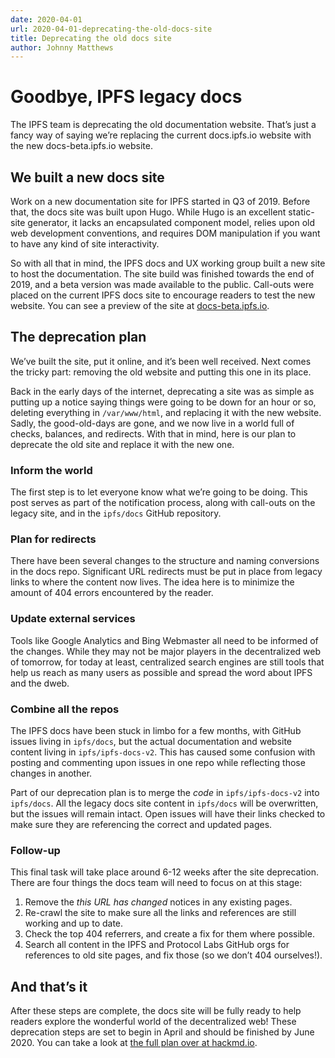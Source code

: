 ```yaml
---
date: 2020-04-01
url: 2020-04-01-deprecating-the-old-docs-site
title: Deprecating the old docs site
author: Johnny Matthews
---
```


# Goodbye, IPFS legacy docs

The IPFS team is deprecating the old documentation website. That’s just a fancy way of saying we’re replacing the current docs.ipfs.io website with the new docs-beta.ipfs.io website.

## We built a new docs site

Work on a new documentation site for IPFS started in Q3 of 2019. Before that, the docs site was built upon Hugo. While Hugo is an excellent static-site generator, it lacks an encapsulated component model, relies upon old web development conventions, and requires DOM manipulation if you want to have any kind of site interactivity.

So with all that in mind, the IPFS docs and UX working group built a new site to host the documentation. The site build was finished towards the end of 2019, and a beta version was made available to the public. Call-outs were placed on the current IPFS docs site to encourage readers to test the new website. You can see a preview of the site at [docs-beta.ipfs.io](https://docs-beta.ipfs.io).

## The deprecation plan

We’ve built the site, put it online, and it’s been well received. Next comes the tricky part: removing the old website and putting this one in its place.

Back in the early days of the internet, deprecating a site was as simple as putting up a notice saying things were going to be down for an hour or so, deleting everything in `/var/www/html`, and replacing it with the new website. Sadly, the good-old-days are gone, and we now live in a world full of checks, balances, and redirects. With that in mind, here is our plan to deprecate the old site and replace it with the new one.

### Inform the world

The first step is to let everyone know what we’re going to be doing. This post serves as part of the notification process, along with call-outs on the legacy site, and in the `ipfs/docs` GitHub repository.

### Plan for redirects

There have been several changes to the structure and naming conversions in the docs repo. Significant URL redirects must be put in place from legacy links to where the content now lives. The idea here is to minimize the amount of 404 errors encountered by the reader.

### Update external services

Tools like Google Analytics and Bing Webmaster all need to be informed of the changes. While they may not be major players in the decentralized web of tomorrow, for today at least, centralized search engines are still tools that help us reach as many users as possible and spread the word about IPFS and the dweb.

### Combine all the repos

The IPFS docs have been stuck in limbo for a few months, with GitHub issues living in `ipfs/docs`, but the actual documentation and website content living in `ipfs/ipfs-docs-v2`. This has caused some confusion with posting and commenting upon issues in one repo while reflecting those changes in another.

Part of our deprecation plan is to merge the *code* in `ipfs/ipfs-docs-v2` into `ipfs/docs`. All the legacy docs site content in `ipfs/docs` will be overwritten, but the issues will remain intact. Open issues will have their links checked to make sure they are referencing the correct and updated pages.

### Follow-up

This final task will take place around 6-12 weeks after the site deprecation. There are four things the docs team will need to focus on at this stage:

1. Remove the _this URL has changed_ notices in any existing pages.
2. Re-crawl the site to make sure all the links and references are still working and up to date.
3. Check the top 404 referrers, and create a fix for them where possible.
4. Search all content in the IPFS and Protocol Labs GitHub orgs for references to old site pages, and fix those (so we don’t 404 ourselves!).

## And that’s it

After these steps are complete, the docs site will be fully ready to help readers explore the wonderful world of the decentralized web! These deprecation steps are set to begin in April and should be finished by June 2020. You can take a look at [the full plan over at hackmd.io](https://hackmd.io/@jessicaschilling/S1__jQ2TH).
